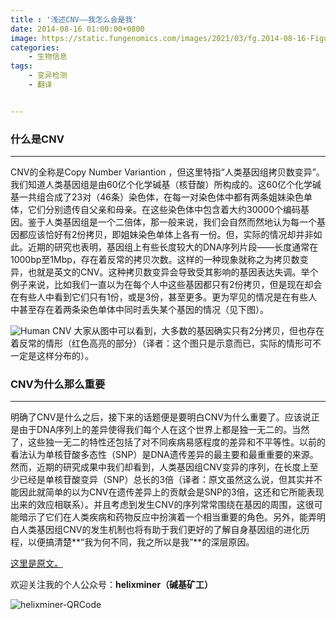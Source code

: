 ```yaml
---
title : '浅述CNV——我怎么会是我'
date: 2014-08-16 01:00:00+0800
image: https://static.fungenomics.com/images/2021/03/fg.2014-08-16-Figure.png
categories:
    - 生物信息
tags:
    - 变异检测
    - 翻译


---
```


### 什么是CNV   

---

CNV的全称是Copy Number Variantion ，但这里特指“人类基因组拷贝数变异”。我们知道人类基因组是由60亿个化学碱基（核苷酸）所构成的。这60亿个化学碱基一共组合成了23对（46条）染色体，在每一对染色体中都有两条姐妹染色单体，它们分别遗传自父亲和母亲。在这些染色体中包含着大约30000个编码基因。鉴于人类基因组是一个二倍体，那一般来说，我们会自然而然地认为每一个基因都应该恰好有2份拷贝，即姐妹染色单体上各有一份。但，实际的情况却并非如此。近期的研究也表明，基因组上有些长度较大的DNA序列片段——长度通常在1000bp至1Mbp，存在着反常的拷贝次数。这样的一种现象就称之为拷贝数变异，也就是英文的CNV。这种拷贝数变异会导致受其影响的基因表达失调。举个例子来说，比如我们一直以为在每个人中这些基因都只有2份拷贝，但是现在却会在有些人中看到它们只有1份，或是3份，甚至更多。更为罕见的情况是在有些人中甚至存在着两条染色单体中同时丢失某个基因的情况（见下图）。

![Human CNV](https://static.fungenomics.com/images/2021/03/fg.2014-08-16-Figure-20210327223526691.png)
大家从图中可以看到，大多数的基因确实只有2分拷贝，但也存在着反常的情形（红色高亮的部分）（译者：这个图只是示意而已，实际的情形可不一定是这样分布的）。

### CNV为什么那么重要  

---

明确了CNV是什么之后，接下来的话题便是要明白CNV为什么重要了。应该说正是由于DNA序列上的差异使得我们每个人在这个世界上都是独一无二的。当然了，这些独一无二的特性还包括了对不同疾病易感程度的差异和不平等性。以前的看法认为单核苷酸多态性（SNP）是DNA遗传差异的最主要和最重重要的来源。然而，近期的研究成果中我们却看到，人类基因组CNV变异的序列，在长度上至少已经是单核苷酸变异（SNP）总长的3倍（译者：原文虽然这么说，但其实并不能因此就简单的以为CNV在遗传差异上的贡献会是SNP的3倍，这还和它所能表现出来的效应相联系）。并且考虑到发生CNV的序列常常围绕在基因的周围，这很可能暗示了它们在人类疾病和药物反应中扮演着一个相当重要的角色。另外，能弄明白人类基因组CNV的发生机制也将有助于我们更好的了解自身基因组的进化历程，以便搞清楚**“我为何不同，我之所以是我”**的深层原因。


[这里是原文。](http://www.gene-quantification.de/cnv-faq.pdf)


欢迎关注我的个人公众号：**helixminer（碱基矿工）**

![helixminer-QRCode](https://static.fungenomics.com/images/2021/03/helixminer-mid-red-20210327223505879-20210327223526875.png)